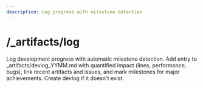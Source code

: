 ```yaml
---
description: Log progress with milestone detection
---
```


# /_artifacts/log

<instructions>
Log development progress with automatic milestone detection.
</instructions>

<approach>
Add entry to _artifacts/devlog_YYMM.md with quantified impact (lines, performance, bugs), link recent artifacts and issues, and mark milestones for major achievements. Create devlog if it doesn't exist.
</approach>